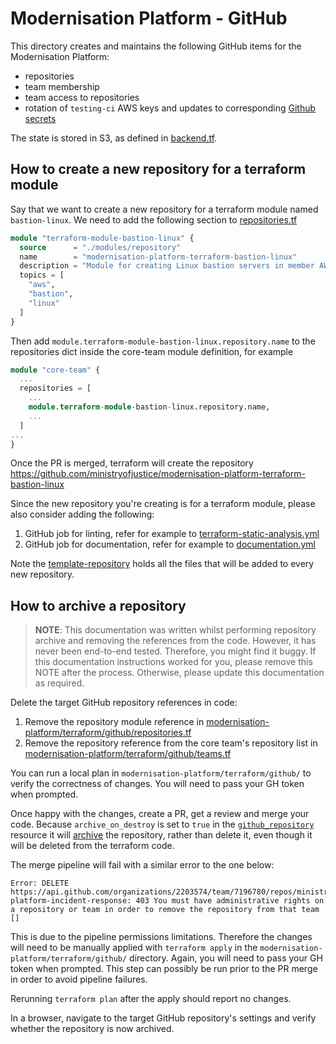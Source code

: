 # Modernisation Platform - GitHub

This directory creates and maintains the following GitHub items for the Modernisation Platform:

- repositories
- team membership
- team access to repositories
- rotation of `testing-ci` AWS keys and updates to corresponding [Github secrets](testing-ci.tf)

The state is stored in S3, as defined in [backend.tf](backend.tf).

## How to create a new repository for a terraform module

Say that we want to create a new repository for a terraform module named `bastion-linux`. We need to add the following section to [repositories.tf](repositories.tf)

```terraform
module "terraform-module-bastion-linux" {
  source      = "./modules/repository"
  name        = "modernisation-platform-terraform-bastion-linux"
  description = "Module for creating Linux bastion servers in member AWS accounts"
  topics = [
    "aws",
    "bastion",
    "linux"
  ]
}
```

Then add `module.terraform-module-bastion-linux.repository.name` to the repositories dict inside the core-team module definition, for example

```terraform
module "core-team" {
  ...
  repositories = [
    ...
    module.terraform-module-bastion-linux.repository.name,
    ...
  ]
...
}
```

Once the PR is merged, terraform will create the repository <https://github.com/ministryofjustice/modernisation-platform-terraform-bastion-linux>

Since the new repository you're creating is for a terraform module, please also consider adding the following:

1. GitHub job for linting, refer for example to [terraform-static-analysis.yml](https://github.com/ministryofjustice/modernisation-platform-terraform-ecs/blob/main/.github/workflows/terraform-static-analysis.yml)
2. GitHub job for documentation, refer for example to [documentation.yml](https://github.com/ministryofjustice/modernisation-platform-terraform-ecs/blob/main/.github/workflows/documentation.yml)

Note the [template-repository](https://github.com/ministryofjustice/template-repository) holds all the files that will be added to every new repository.

## How to archive a repository

> **NOTE**: This documentation was written whilst performing repository archive and removing the references from the code. However, it has never been end-to-end tested. Therefore, you might find it buggy. If this documentation instructions worked for you, please remove this NOTE after the process. Otherwise, please update this documentation as required.

Delete the target GitHub repository references in code:

1. Remove the repository module reference in [modernisation-platform/terraform/github/repositories.tf](https://github.com/ministryofjustice/modernisation-platform/blob/main/terraform/github/repositories.tf)
2. Remove the repository reference from the core team's repository list in [modernisation-platform/terraform/github/teams.tf](https://github.com/ministryofjustice/modernisation-platform/blob/be29e5e601e39749c8d3acc784e8dbdea2d2db1c/terraform/github/teams.tf#L2)

You can run a local plan in `modernisation-platform/terraform/github/` to verify the correctness of changes. You will need to pass your GH token when prompted.

Once happy with the changes, create a PR, get a review and merge your code. Because `archive_on_destroy` is set to `true` in the [`github_repository`](https://github.com/ministryofjustice/modernisation-platform/blob/be29e5e601e39749c8d3acc784e8dbdea2d2db1c/terraform/github/modules/repository/main.tf#L24) resource it will [archive](https://github.com/integrations/terraform-provider-github/blob/2881a2a4c19475ca8a9f0b4ea6570dda4fd12b71/github/resource_github_repository.go#L857) the repository, rather than delete it, even though it will be deleted from the terraform code.

The merge pipeline will fail with a similar error to the one below:

```shell
Error: DELETE https://api.github.com/organizations/2203574/team/7196780/repos/ministryofjustice/modernisation-platform-incident-response: 403 You must have administrative rights on a repository or team in order to remove the repository from that team []
```

This is due to the pipeline permissions limitations. Therefore the changes will need to be manually applied with `terraform apply` in the `modernisation-platform/terraform/github/` directory. Again, you will need to pass your GH token when prompted. This step can possibly be run prior to the PR merge in order to avoid pipeline failures.

Rerunning `terraform plan` after the apply should report no changes.

In a browser, navigate to the target GitHub repository's settings and verify whether the repository is now archived.
